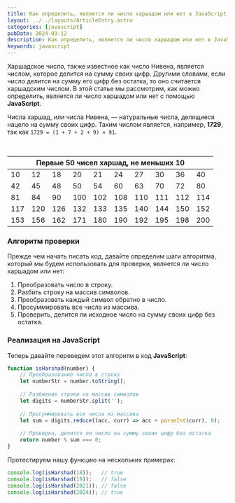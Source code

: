 ```yaml
---
title: Как определить, является ли число харшадом или нет в JavaScript
layout: ../../layouts/ArticleEntry.astro
categories: [javascript]
pubDate: 2024-03-12
description: Как определить, является ли число харшадом или нет в JavaScript
keywords: javascript
---
```


Харшадское число, также известное как число Нивена, является числом, которое делится на сумму своих цифр. Другими словами, если число делится на сумму его цифр без остатка, то оно считается харшадским числом. В этой статье мы рассмотрим, как можно определить, является ли число харшадом или нет с помощью **JavaScript**.

Числа харшад, или числа Нивена, — натуральные числа, делящиеся нацело на сумму своих цифр.
Таким числом является, например, **1729**, так как `1729 = (1 + 7 + 2 + 9) × 91`.

<br>

<table width="100%">
  <thead>
    <tr>
      <th colspan="10">Первые 50 чисел харшад, не меньших 10</th>
    </tr>
  </thead>
  <tbody>
      <tr>
          <td>10</td>
          <td>12</td>
          <td>18</td>
          <td>20</td>
          <td>21</td>
          <td>24</td>
          <td>27</td>
          <td>30</td>
          <td>36</td>
          <td>40</td>
      </tr>
      <tr>
          <td>42</td>
          <td>45</td>
          <td>48</td>
          <td>50</td>
          <td>54</td>
          <td>60</td>
          <td>63</td>
          <td>70</td>
          <td>72</td>
          <td>80</td>
      </tr>
      <tr>
          <td>81</td>
          <td>84</td>
          <td>90</td>
          <td>100</td>
          <td>102</td>
          <td>108</td>
          <td>110</td>
          <td>111</td>
          <td>112</td>
          <td>114</td>
      </tr>
      <tr>
          <td>117</td>
          <td>120</td>
          <td>126</td>
          <td>132</td>
          <td>133</td>
          <td>135</td>
          <td>140</td>
          <td>144</td>
          <td>150</td>
          <td>152</td>
      </tr>
      <tr>
          <td>153</td>
          <td>156</td>
          <td>162</td>
          <td>171</td>
          <td>180</td>
          <td>190</td>
          <td>192</td>
          <td>195</td>
          <td>198</td>
          <td>200</td>
      </tr>
  </tbody>
</table>


### Алгоритм проверки

Прежде чем начать писать код, давайте определим шаги алгоритма, который мы будем использовать для проверки, является ли число харшадом или нет:

1. Преобразовать число в строку.
2. Разбить строку на массив символов.
3. Преобразовать каждый символ обратно в число.
4. Просуммировать все числа из массива.
5. Проверить, делится ли исходное число на сумму своих цифр без остатка.

### Реализация на JavaScript

Теперь давайте переведем этот алгоритм в код **JavaScript**:

```javascript
function isHarshad(number) {
    // Преобразование числа в строку
    let numberStr = number.toString();
    
    // Разбиение строки на массив символов
    let digits = numberStr.split('');
    
    // Просуммировать все числа из массива
    let sum = digits.reduce((acc, curr) => acc + parseInt(curr), 0);
    
    // Проверка, делится ли число на сумму своих цифр без остатка
    return number % sum === 0;
}
```

Протестируем нашу функцию на нескольких примерах:

```javascript
console.log(isHarshad(18));   // true
console.log(isHarshad(19));   // false
console.log(isHarshad(2021)); // false
console.log(isHarshad(2024)); // true
```
